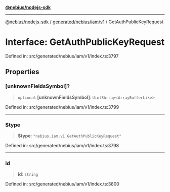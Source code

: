 [**@nebius/nodejs-sdk**](../../../../../README.md)

---

[@nebius/nodejs-sdk](../../../../../README.md) / [generated/nebius/iam/v1](../README.md) / GetAuthPublicKeyRequest

# Interface: GetAuthPublicKeyRequest

Defined in: src/generated/nebius/iam/v1/index.ts:3797

## Properties

### \[unknownFieldsSymbol\]?

> `optional` **\[unknownFieldsSymbol\]**: `Uint8Array`\<`ArrayBufferLike`\>

Defined in: src/generated/nebius/iam/v1/index.ts:3799

---

### $type

> **$type**: `"nebius.iam.v1.GetAuthPublicKeyRequest"`

Defined in: src/generated/nebius/iam/v1/index.ts:3798

---

### id

> **id**: `string`

Defined in: src/generated/nebius/iam/v1/index.ts:3800
